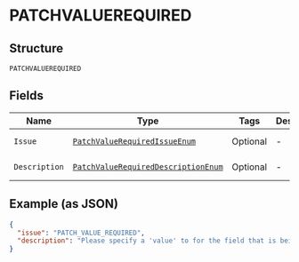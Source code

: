 
# PATCHVALUEREQUIRED

## Structure

`PATCHVALUEREQUIRED`

## Fields

| Name | Type | Tags | Description | Getter | Setter |
|  --- | --- | --- | --- | --- | --- |
| `Issue` | [`PatchValueRequiredIssueEnum`](../../doc/models/patch-value-required-issue-enum.md) | Optional | - | PatchValueRequiredIssueEnum getIssue() | setIssue(PatchValueRequiredIssueEnum issue) |
| `Description` | [`PatchValueRequiredDescriptionEnum`](../../doc/models/patch-value-required-description-enum.md) | Optional | - | PatchValueRequiredDescriptionEnum getDescription() | setDescription(PatchValueRequiredDescriptionEnum description) |

## Example (as JSON)

```json
{
  "issue": "PATCH_VALUE_REQUIRED",
  "description": "Please specify a 'value' to for the field that is being patched."
}
```

